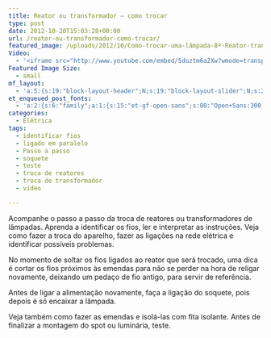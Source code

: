 ```yaml
---
title: Reator ou transformador – como trocar
type: post
date: 2012-10-20T15:03:28+00:00
url: /reator-ou-transformador-como-trocar/
featured_image: /uploads/2012/10/Como-trocar-uma-lâmpada-8º-Reator-transformador.jpg
Video:
  - '<iframe src="http://www.youtube.com/embed/5duztm6a2Xw?wmode=transparent" frameborder="0" width="620" height="380"></iframe>'
Featured Image Size:
  - small
mf_layout:
  - 'a:5:{s:19:"block-layout-header";N;s:19:"block-layout-slider";N;s:22:"block-layout-structure";s:10:"full-width";s:25:"block-layout-left_sidebar";s:12:"blog-sidebar";s:26:"block-layout-right_sidebar";s:12:"blog-sidebar";}'
et_enqueued_post_fonts:
  - 'a:2:{s:6:"family";a:1:{s:15:"et-gf-open-sans";s:80:"Open+Sans:300,300italic,regular,italic,600,600italic,700,700italic,800,800italic";}s:6:"subset";a:2:{i:0;s:5:"latin";i:1;s:9:"latin-ext";}}'
categories:
  - Elétrica
tags:
  - identificar fios
  - ligado em paralelo
  - Passo a passo
  - soquete
  - teste
  - troca de reatores
  - troca de transformador
  - video

---
```

Acompanhe o passo a passo da troca de reatores ou transformadores de lâmpadas. Aprenda a identificar os fios, ler e interpretar as instruções. Veja como fazer a troca do aparelho, fazer as ligações na rede elétrica e identificar possíveis problemas.

No momento de soltar os fios ligados ao reator que será trocado, uma dica é cortar os fios próximos às emendas para não se perder na hora de religar novamente, deixando um pedaço de fio antigo, para servir de referência.

Antes de ligar a alimentação novamente, faça a ligação do soquete, pois depois é só encaixar a lâmpada.

Veja também como fazer as emendas e isolá-las com fita isolante. Antes de finalizar a montagem do spot ou luminária, teste.